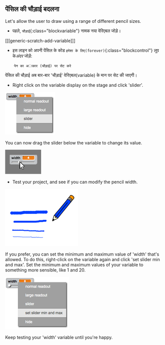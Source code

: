 ## पेंसिल की चौड़ाई बदलना

Let's allow the user to draw using a range of different pencil sizes.

+ पहले, `चौड़ाई`{:class="blockvariable"} नामक नया वेरिएबल जोड़े।

[[[generic-scratch-add-variable]]]

+ इस लाइन को अपनी पेंसिल के कोड `हमेशा के लिए(forever)`{:class="blockcontrol"} लूप के*अंदर* जोड़ें:

```blocks
    पेन का अाकार (चौड़ाई) पर सेट करे
```

पेंसिल की चौड़ाई अब बार-बार 'चौड़ाई' वेरिएबल(variable) के मान पर सेट की जाएगी।

+ Right click on the variable display on the stage and click 'slider'.

![screenshot](images/paint-slider.png)

You can now drag the slider below the variable to change its value.

![screenshot](images/paint-slider-change.png)

+ Test your project, and see if you can modify the pencil width.

![screenshot](images/paint-width-test.png)

If you prefer, you can set the minimum and maximum value of 'width' that's allowed. To do this, right-click on the variable again and click 'set slider min and max'. Set the minimum and maximum values of your variable to something more sensible, like 1 and 20.

![screenshot](images/paint-slider-max.png)

Keep testing your 'width' variable until you're happy.